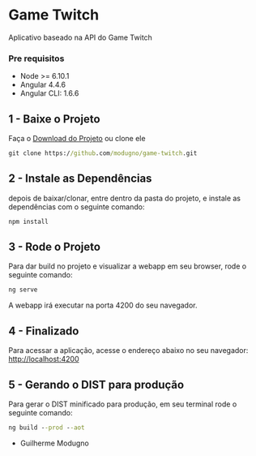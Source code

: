 # Game Twitch
Aplicativo baseado na API do Game Twitch

### Pre requisitos
- Node >= 6.10.1
- Angular 4.4.6
- Angular CLI: 1.6.6

## 1 - Baixe o Projeto
Faça o [Download do Projeto](https://github.com/modugno/game-twitch/archive/master.zip) ou clone ele
```cmd
git clone https://github.com/modugno/game-twitch.git
```

## 2 - Instale as Dependências
depois de baixar/clonar, entre dentro da pasta do projeto, e instale as dependências com o seguinte comando:
```cmd
npm install
```
## 3 - Rode o Projeto
Para dar build no projeto e visualizar a webapp em seu browser, rode o seguinte comando:
```cmd
ng serve
```
A webapp irá executar na porta 4200 do seu navegador.

## 4 - Finalizado
Para acessar a aplicação, acesse o endereço abaixo no seu navegador:
[http://localhost:4200](http://localhost:4200)

## 5 - Gerando o DIST para produção
Para gerar o DIST minificado para produção, em seu terminal rode o seguinte comando:
```cmd
ng build --prod --aot
```

- Guilherme Modugno